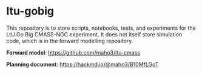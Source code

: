 # ltu-gobig

This repository is to store scripts, notebooks, tests, and experiments for the LtU Go Big CMASS-NGC experiment. It does not itself store simulation code, which is in the forward modelling repository.

**Forward model**: <https://github.com/maho3/ltu-cmass>

**Planning document**: <https://hackmd.io/@maho3/B10MfLGoT>
